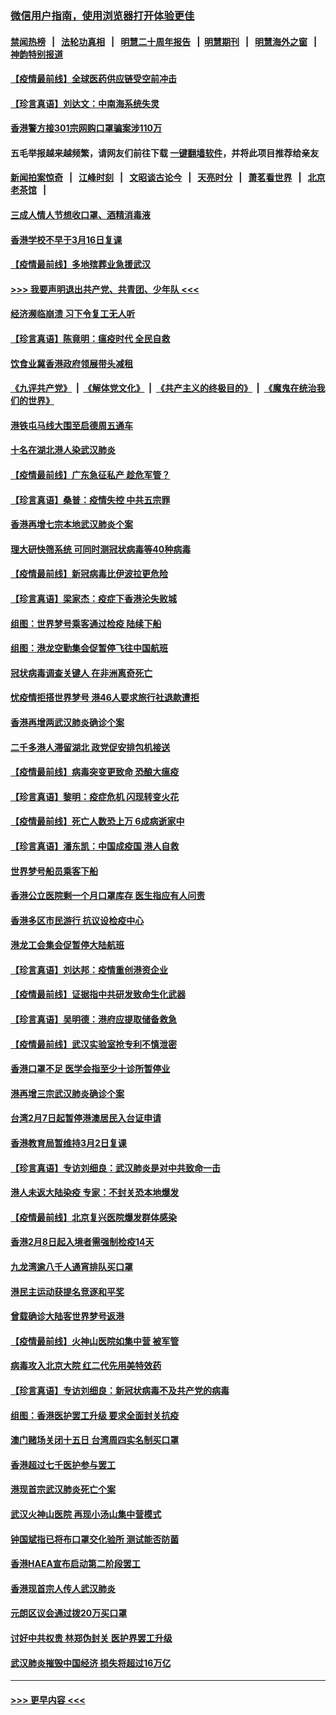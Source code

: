 ### [微信用户指南，使用浏览器打开体验更佳](https://github.com/gfw-breaker/banned-news1/blob/master/indexes/wechat-guide.md?t=0)
#### [禁闻热榜](热点新闻.md?t=0)  &nbsp;&nbsp;|&nbsp;&nbsp; [法轮功真相](https://github.com/gfw-breaker/truth/blob/master/README.md?t=0) &nbsp;&nbsp;|&nbsp;&nbsp; [明慧二十周年报告](https://github.com/gfw-breaker/mh-reports/blob/master/README.md?t=0) &nbsp;&nbsp;|&nbsp;&nbsp;[明慧期刊](https://github.com/gfw-breaker/mh-qikan) &nbsp;&nbsp;|&nbsp;&nbsp; [明慧海外之窗](https://github.com/gfw-breaker/mh-news/blob/master/README.md?t=0) &nbsp;&nbsp;|&nbsp;&nbsp; [神韵特别报道](https://github.com/gfw-breaker/mh-news/blob/master/shenyun.md?t=0)
#### [【疫情最前线】全球医药供应链受空前冲击](../pages/nsc415/n11869614.md?t=02151733) 
#### [【珍言真语】刘达文：中南海系统失灵](../pages/nsc415/n11869465.md?t=02151733) 
#### [香港警方接301宗网购口罩骗案涉110万](../pages/nsc415/n11867572.md?t=02151733) 
#### 五毛举报越来越频繁，请网友们前往下载 [一键翻墙软件](https://github.com/gfw-breaker/ssr-accounts)，并将此项目推荐给亲友
#### [新闻拍案惊奇](https://github.com/gfw-breaker/banned-news1/blob/master/pages/link4.md) &nbsp;&nbsp;|&nbsp;&nbsp; [江峰时刻](https://github.com/gfw-breaker/banned-news1/blob/master/pages/link4.md) &nbsp;&nbsp;|&nbsp;&nbsp; [文昭谈古论今](https://github.com/gfw-breaker/banned-news1/blob/master/pages/link4.md) &nbsp;&nbsp;|&nbsp;&nbsp; [天亮时分](https://github.com/gfw-breaker/banned-news1/blob/master/pages/link4.md) &nbsp;&nbsp;|&nbsp;&nbsp; [萧茗看世界](https://github.com/gfw-breaker/banned-news1/blob/master/pages/link4.md) &nbsp;&nbsp;|&nbsp;&nbsp; [北京老茶馆](https://github.com/gfw-breaker/banned-news1/blob/master/pages/link4.md) &nbsp;&nbsp;|&nbsp;&nbsp; 
#### [三成人情人节想收口罩、酒精消毒液](../pages/nsc415/n11867523.md?t=02151733) 
#### [香港学校不早于3月16日复课](../pages/nsc415/n11867498.md?t=02151733) 
#### [【疫情最前线】多地殡葬业急援武汉](../pages/nsc415/n11866914.md?t=02151733) 
#### [>>> 我要声明退出共产党、共青团、少年队 <<<](https://github.com/begood0513/goodnews/blob/master/quit/letter.md) 
#### [经济濒临崩溃 习下令复工无人听](../pages/nsc415/n11867269.md?t=02151733) 
#### [【珍言真语】陈竟明：瘟疫时代 全民自救](../pages/nsc415/n11866765.md?t=02151733) 
#### [饮食业冀香港政府领展带头减租](../pages/nsc415/n11864876.md?t=02151733) 
#### [《九评共产党》](https://github.com/begood0513/9ping.md/blob/master/README.md) &nbsp;|&nbsp; [《解体党文化》](../../../../jtdwh.md/blob/master/README.md)  &nbsp;|&nbsp; [《共产主义的终极目的》](../../../../gczydzjmd.md/blob/master/README.md) &nbsp;|&nbsp; [《魔鬼在统治我们的世界》](../../../../mgztzwmdsj.md/blob/master/README.md) 
#### [港铁屯马线大围至启德周五通车](../pages/nsc415/n11864842.md?t=02151733) 
#### [十名在湖北港人染武汉肺炎](../pages/nsc415/n11864807.md?t=02151733) 
#### [【疫情最前线】广东急征私产 趁危军管？](../pages/nsc415/n11864205.md?t=02151733) 
#### [【珍言真语】桑普：疫情失控 中共五宗罪](../pages/nsc415/n11864157.md?t=02151733) 
#### [香港再增七宗本地武汉肺炎个案](../pages/nsc415/n11862405.md?t=02151733) 
#### [理大研快筛系统 可同时测冠状病毒等40种病毒](../pages/nsc415/n11862376.md?t=02151733) 
#### [【疫情最前线】新冠病毒比伊波拉更危险](../pages/nsc415/n11862199.md?t=02151733) 
#### [【珍言真语】梁家杰：疫症下香港沦失败城](../pages/nsc415/n11861588.md?t=02151733) 
#### [组图：世界梦号乘客通过检疫 陆续下船](../pages/nsc415/n11858302.md?t=02151733) 
#### [组图：港龙空勤集会促暂停飞往中国航班](../pages/nsc415/n11858190.md?t=02151733) 
#### [冠状病毒调查关键人 在非洲离奇死亡](../pages/nsc415/n11859798.md?t=02151733) 
#### [忧疫情拒搭世界梦号 港46人要求旅行社退款遭拒](../pages/nsc415/n11859849.md?t=02151733) 
#### [香港再增两武汉肺炎确诊个案](../pages/nsc415/n11859833.md?t=02151733) 
#### [二千多港人滞留湖北 政党促安排包机接送](../pages/nsc415/n11859831.md?t=02151733) 
#### [【疫情最前线】病毒突变更致命 恐酿大瘟疫](../pages/nsc415/n11859604.md?t=02151733) 
#### [【珍言真语】黎明：疫症危机 闪现转变火花](../pages/nsc415/n11859199.md?t=02151733) 
#### [【疫情最前线】死亡人数恐上万 6成病逝家中](../pages/nsc415/n11856687.md?t=02151733) 
#### [【珍言真语】潘东凯：中国成疫国 港人自救](../pages/nsc415/n11856962.md?t=02151733) 
#### [世界梦号船员乘客下船](../pages/nsc415/n11856883.md?t=02151733) 
#### [香港公立医院剩一个月口罩库存 医生指应有人问责](../pages/nsc415/n11856875.md?t=02151733) 
#### [香港多区市民游行 抗议设检疫中心](../pages/nsc415/n11856866.md?t=02151733) 
#### [港龙工会集会促暂停大陆航班](../pages/nsc415/n11856840.md?t=02151733) 
#### [【珍言真语】刘达邦：疫情重创港资企业](../pages/nsc415/n11854274.md?t=02151733) 
#### [【疫情最前线】证据指中共研发致命生化武器](../pages/nsc415/n11853087.md?t=02151733) 
#### [【珍言真语】吴明德：港府应提取储备救急](../pages/nsc415/n11852734.md?t=02151733) 
#### [【疫情最前线】武汉实验室抢专利不慎泄密](../pages/nsc415/n11850310.md?t=02151733) 
#### [香港口罩不足 医学会指至少十诊所暂停业](../pages/nsc415/n11850301.md?t=02151733) 
#### [港再增三宗武汉肺炎确诊个案](../pages/nsc415/n11850328.md?t=02151733) 
#### [台湾2月7日起暂停港澳居民入台证申请](../pages/nsc415/n11850304.md?t=02151733) 
#### [香港教育局暂维持3月2日复课](../pages/nsc415/n11850260.md?t=02151733) 
#### [【珍言真语】专访刘细良：武汉肺炎是对中共致命一击](../pages/nsc415/n11849934.md?t=02151733) 
#### [港人未返大陆染疫 专家：不封关恐本地爆发](../pages/nsc415/n11848021.md?t=02151733) 
#### [【疫情最前线】北京复兴医院爆发群体感染](../pages/nsc415/n11847626.md?t=02151733) 
#### [香港2月8日起入境者需强制检疫14天](../pages/nsc415/n11847658.md?t=02151733) 
#### [九龙湾逾八千人通宵排队买口罩](../pages/nsc415/n11847647.md?t=02151733) 
#### [港民主运动获提名竞逐和平奖](../pages/nsc415/n11847633.md?t=02151733) 
#### [曾载确诊大陆客世界梦号返港](../pages/nsc415/n11847608.md?t=02151733) 
#### [【疫情最前线】火神山医院如集中营 被军管](../pages/nsc415/n11847524.md?t=02151733) 
#### [病毒攻入北京大院 红二代先用美特效药](../pages/nsc415/n11847427.md?t=02151733) 
#### [【珍言真语】专访刘细良：新冠状病毒不及共产党的病毒](../pages/nsc415/n11847164.md?t=02151733) 
#### [组图：香港医护罢工升级 要求全面封关抗疫](../pages/nsc415/n11844107.md?t=02151733) 
#### [澳门赌场关闭十五日 台湾周四实名制买口罩](../pages/nsc415/n11845083.md?t=02151733) 
#### [香港超过七千医护参与罢工](../pages/nsc415/n11845051.md?t=02151733) 
#### [港现首宗武汉肺炎死亡个案](../pages/nsc415/n11844998.md?t=02151733) 
#### [武汉火神山医院 再现小汤山集中营模式](../pages/nsc415/n11844763.md?t=02151733) 
#### [钟国斌指已将布口罩交化验所 测试能否防菌](../pages/nsc415/n11842783.md?t=02151733) 
#### [香港HAEA宣布启动第二阶段罢工](../pages/nsc415/n11842723.md?t=02151733) 
#### [香港现首宗人传人武汉肺炎](../pages/nsc415/n11842766.md?t=02151733) 
#### [元朗区议会通过拨20万买口罩](../pages/nsc415/n11842754.md?t=02151733) 
#### [讨好中共权贵 林郑伪封关 医护界罢工升级](../pages/nsc415/n11842359.md?t=02151733) 
#### [武汉肺炎摧毁中国经济 损失将超过16万亿](../pages/nsc415/n11839723.md?t=02151733) 

----
#### [ >>> 更早内容 <<< ](../indexes/nsc415-earlier.md)
